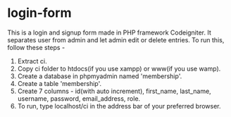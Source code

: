 # login-form
This is a login and signup form made in PHP framework Codeigniter. It separates user from admin and let admin edit or delete entries. 
To run this, follow these steps -
1. Extract ci.
2. Copy ci folder to htdocs(if you use xampp) or www(if you use wamp).
3. Create a database in phpmyadmin named 'membership'.
4. Create a table 'membership'.
5. Create 7 columns - id(with auto increment), first_name, last_name, username, password, email_address, role.
6. To run, type localhost/ci in the address bar of your preferred browser.
